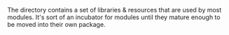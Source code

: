 The directory contains a set of libraries & resources that are used
by most modules. It's sort of an incubator for modules until they mature enough to be
moved into their own package.
